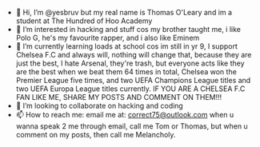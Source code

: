 - 👋 Hi, I’m @yesbruv but my real name is Thomas O'Leary and im a student at The Hundred of Hoo Academy
- 👀 I’m interested in hacking and stuff cos my brother taught me, i like Polo G, he's my favourite rapper, and i also like Eminem
- 🌱 I’m currently learning loads at school cos im still in yr 9, I support Chelsea F.C and always will, nothing will change that, because they are just the best, I hate Arsenal, they're trash, but everyone acts like they are the best when we beat them 64 times in total, Chelsea won the Premier League five times, and two UEFA Champions League titles and two UEFA Europa League titles currently.   IF YOU ARE A CHELSEA F.C FAN LIKE ME,  SHARE MY POSTS AND COMMENT ON THEM!!!
- 💞️ I’m looking to collaborate on hacking and coding
- 📫 How to reach me: email me at:  correct75@outlook.com
when u wanna speak 2 me through email, call me Tom or Thomas, but when u comment on my posts, then call me Melancholy.

